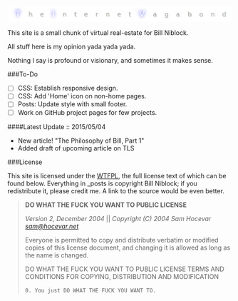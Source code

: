 ![The Internet Vagabond](src/images/TIV_GitHub_Readme.png)

This site is a small chunk of virtual real-estate for Bill Niblock.

All stuff here is my opinion yada yada yada.

Nothing I say is profound or visionary, and sometimes it makes sense.

###To-Do
* [ ] CSS: Establish responsive design.
* [ ] CSS: Add 'Home' icon on non-home pages.
* [ ] Posts: Update style with small footer.
* [ ] Work on GitHub project pages for few projects.

####Latest Update :: 2015/05/04
* New article! "The Philosophy of Bill, Part 1"
* Added draft of upcoming article on TLS

###License

This site is licensed under the [WTFPL](http://www.wtfpl.net/), the full
license text of which can be found below. Everything in \_posts is copyright
Bill Niblock; if you redistribute it, please credit me. A link to the source
would be even better.

> **DO WHAT THE FUCK YOU WANT TO PUBLIC LICENSE**
>
> _Version 2, December 2004_ || 
> _Copyright (C) 2004 Sam Hocevar <sam@hocevar.net>_
>
> Everyone is permitted to copy and distribute verbatim or modified 
> copies of this license document, and changing it is allowed as long 
> as the name is changed. 
>
> DO WHAT THE FUCK YOU WANT TO PUBLIC LICENSE 
> TERMS AND CONDITIONS FOR COPYING, DISTRIBUTION AND MODIFICATION 
>
>     0. You just DO WHAT THE FUCK YOU WANT TO.
